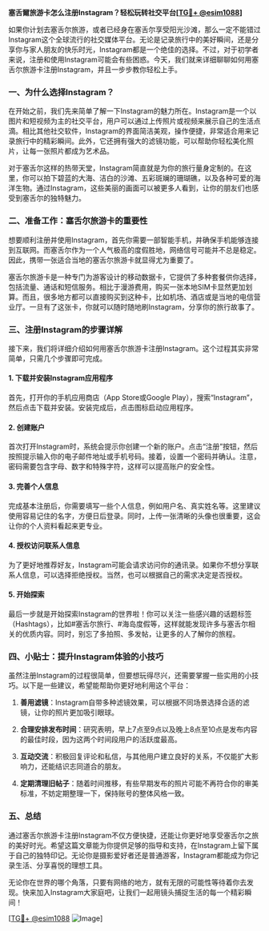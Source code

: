 **塞舌爾旅游卡怎么注册Instagram？轻松玩转社交平台[[TG💪+ @esim1088](https://t.me/s/esim1088)]**

如果你计划去塞舌尔旅游，或者已经身在塞舌尔享受阳光沙滩，那么一定不能错过Instagram这个全球流行的社交媒体平台。无论是记录旅行中的美好瞬间，还是分享你与家人朋友的快乐时光，Instagram都是一个绝佳的选择。不过，对于初学者来说，注册和使用Instagram可能会有些困惑。今天，我们就来详细聊聊如何用塞舌尔旅游卡注册Instagram，并且一步步教你轻松上手。

### 一、为什么选择Instagram？

在开始之前，我们先来简单了解一下Instagram的魅力所在。Instagram是一个以图片和短视频为主的社交平台，用户可以通过上传照片或视频来展示自己的生活点滴。相比其他社交软件，Instagram的界面简洁美观，操作便捷，非常适合用来记录旅行中的精彩瞬间。此外，它还拥有强大的滤镜功能，可以帮助你轻松美化照片，让每一张照片都成为艺术品。

对于塞舌尔这样的热带天堂，Instagram简直就是为你的旅行量身定制的。在这里，你可以拍下碧蓝的大海、洁白的沙滩、五彩斑斓的珊瑚礁，以及各种可爱的海洋生物。通过Instagram，这些美丽的画面可以被更多人看到，让你的朋友们也感受到塞舌尔的独特魅力。

### 二、准备工作：塞舌尔旅游卡的重要性

想要顺利注册并使用Instagram，首先你需要一部智能手机，并确保手机能够连接到互联网。而塞舌尔作为一个人气极高的度假胜地，网络信号可能并不总是稳定。因此，携带一张适合当地的塞舌尔旅游卡就显得尤为重要了。

塞舌尔旅游卡是一种专门为游客设计的移动数据卡，它提供了多种套餐供你选择，包括流量、通话和短信服务。相比于漫游费用，购买一张本地SIM卡显然更加划算。而且，很多地方都可以直接购买到这种卡，比如机场、酒店或是当地的电信营业厅。一旦有了这张卡，你就可以随时随地刷Instagram，分享你的旅行故事了。

### 三、注册Instagram的步骤详解

接下来，我们将详细介绍如何用塞舌尔旅游卡注册Instagram。这个过程其实非常简单，只需几个步骤即可完成。

#### 1. 下载并安装Instagram应用程序

首先，打开你的手机应用商店（App Store或Google Play），搜索“Instagram”，然后点击下载并安装。安装完成后，点击图标启动应用程序。

#### 2. 创建账户

首次打开Instagram时，系统会提示你创建一个新的账户。点击“注册”按钮，然后按照提示输入你的电子邮件地址或手机号码。接着，设置一个密码并确认。注意，密码需要包含字母、数字和特殊字符，这样可以提高账户的安全性。

#### 3. 完善个人信息

完成基本注册后，你需要填写一些个人信息，例如用户名、真实姓名等。这里建议使用容易记住的名字，方便日后登录。同时，上传一张清晰的头像也很重要，这会让你的个人资料看起来更专业。

#### 4. 授权访问联系人信息

为了更好地推荐好友，Instagram可能会请求访问你的通讯录。如果你不想分享联系人信息，可以选择拒绝授权。当然，也可以根据自己的需求决定是否授权。

#### 5. 开始探索

最后一步就是开始探索Instagram的世界啦！你可以关注一些感兴趣的话题标签（Hashtags），比如#塞舌尔旅行、#海岛度假等，这样就能发现许多与塞舌尔相关的优质内容。同时，别忘了多拍照、多发帖，让更多的人了解你的旅程。

### 四、小贴士：提升Instagram体验的小技巧

虽然注册Instagram的过程很简单，但要想玩得尽兴，还需要掌握一些实用的小技巧。以下是一些建议，希望能帮助你更好地利用这个平台：

1. **善用滤镜**：Instagram自带多种滤镜效果，可以根据不同场景选择合适的滤镜，让你的照片更加吸引眼球。
   
2. **合理安排发布时间**：研究表明，早上7点至9点以及晚上8点至10点是发布内容的最佳时段，因为这两个时间段用户的活跃度最高。
   
3. **互动交流**：积极回复评论和私信，与其他用户建立良好的关系，不仅能扩大影响力，还能结识志同道合的朋友。
   
4. **定期清理旧帖子**：随着时间推移，有些早期发布的照片可能不再符合你的审美标准，不妨定期整理一下，保持账号的整体风格一致。

### 五、总结

通过塞舌尔旅游卡注册Instagram不仅方便快捷，还能让你更好地享受塞舌尔之旅的美好时光。希望这篇文章能为你提供足够的指导和支持，在Instagram上留下属于自己的独特印记。无论你是摄影爱好者还是普通游客，Instagram都能成为你记录生活、分享喜悦的理想工具。

无论你在世界的哪个角落，只要有网络的地方，就有无限的可能性等待着你去发现。快来加入Instagram大家庭吧，让我们一起用镜头捕捉生活的每一个精彩瞬间！

[[TG💪+ @esim1088](https://t.me/s/esim1088) ![Image](https://i.postimg.cc/4NQfJmqS/Snipaste-2025-05-13-00-14-12.png)]